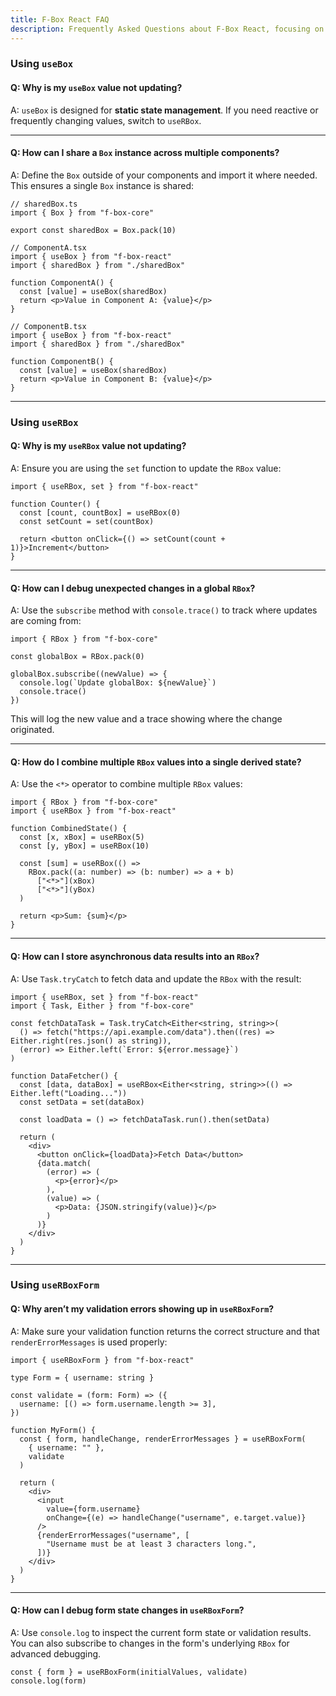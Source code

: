 ```yaml
---
title: F-Box React FAQ
description: Frequently Asked Questions about F-Box React, focusing on useBox, useRBox, and useRBoxForm.
---
```


### Using `useBox`

#### Q: Why is my `useBox` value not updating?

A: `useBox` is designed for **static state management**. If you need reactive or frequently changing values, switch to `useRBox`.

---

#### Q: How can I share a `Box` instance across multiple components?

A: Define the `Box` outside of your components and import it where needed. This ensures a single `Box` instance is shared:

```tsx
// sharedBox.ts
import { Box } from "f-box-core"

export const sharedBox = Box.pack(10)
```

```tsx
// ComponentA.tsx
import { useBox } from "f-box-react"
import { sharedBox } from "./sharedBox"

function ComponentA() {
  const [value] = useBox(sharedBox)
  return <p>Value in Component A: {value}</p>
}
```

```tsx
// ComponentB.tsx
import { useBox } from "f-box-react"
import { sharedBox } from "./sharedBox"

function ComponentB() {
  const [value] = useBox(sharedBox)
  return <p>Value in Component B: {value}</p>
}
```

---

### Using `useRBox`

#### Q: Why is my `useRBox` value not updating?

A: Ensure you are using the `set` function to update the `RBox` value:

```tsx
import { useRBox, set } from "f-box-react"

function Counter() {
  const [count, countBox] = useRBox(0)
  const setCount = set(countBox)

  return <button onClick={() => setCount(count + 1)}>Increment</button>
}
```

---

#### Q: How can I debug unexpected changes in a global `RBox`?

A: Use the `subscribe` method with `console.trace()` to track where updates are coming from:

```tsx
import { RBox } from "f-box-core"

const globalBox = RBox.pack(0)

globalBox.subscribe((newValue) => {
  console.log(`Update globalBox: ${newValue}`)
  console.trace()
})
```

This will log the new value and a trace showing where the change originated.

---

#### Q: How do I combine multiple `RBox` values into a single derived state?

A: Use the `<*>` operator to combine multiple `RBox` values:

```tsx
import { RBox } from "f-box-core"
import { useRBox } from "f-box-react"

function CombinedState() {
  const [x, xBox] = useRBox(5)
  const [y, yBox] = useRBox(10)

  const [sum] = useRBox(() =>
    RBox.pack((a: number) => (b: number) => a + b)
      ["<*>"](xBox)
      ["<*>"](yBox)
  )

  return <p>Sum: {sum}</p>
}
```

---

#### Q: How can I store asynchronous data results into an `RBox`?

A: Use `Task.tryCatch` to fetch data and update the `RBox` with the result:

```tsx
import { useRBox, set } from "f-box-react"
import { Task, Either } from "f-box-core"

const fetchDataTask = Task.tryCatch<Either<string, string>>(
  () => fetch("https://api.example.com/data").then((res) => Either.right(res.json() as string)),
  (error) => Either.left(`Error: ${error.message}`)
)

function DataFetcher() {
  const [data, dataBox] = useRBox<Either<string, string>>(() => Either.left("Loading..."))
  const setData = set(dataBox)

  const loadData = () => fetchDataTask.run().then(setData)

  return (
    <div>
      <button onClick={loadData}>Fetch Data</button>
      {data.match(
        (error) => (
          <p>{error}</p>
        ),
        (value) => (
          <p>Data: {JSON.stringify(value)}</p>
        )
      )}
    </div>
  )
}
```

---

### Using `useRBoxForm`

#### Q: Why aren’t my validation errors showing up in `useRBoxForm`?

A: Make sure your validation function returns the correct structure and that `renderErrorMessages` is used properly:

```tsx
import { useRBoxForm } from "f-box-react"

type Form = { username: string }

const validate = (form: Form) => ({
  username: [() => form.username.length >= 3],
})

function MyForm() {
  const { form, handleChange, renderErrorMessages } = useRBoxForm(
    { username: "" },
    validate
  )

  return (
    <div>
      <input
        value={form.username}
        onChange={(e) => handleChange("username", e.target.value)}
      />
      {renderErrorMessages("username", [
        "Username must be at least 3 characters long.",
      ])}
    </div>
  )
}
```

---

#### Q: How can I debug form state changes in `useRBoxForm`?

A: Use `console.log` to inspect the current form state or validation results. You can also subscribe to changes in the form's underlying `RBox` for advanced debugging.

```tsx
const { form } = useRBoxForm(initialValues, validate)
console.log(form)
```
